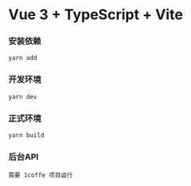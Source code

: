 # Vue 3 + TypeScript + Vite

### 安装依赖

    yarn add

### 开发环境

    yarn dev

### 正式环境

    yarn build

### 后台API
    需要 1coffe 项目运行
